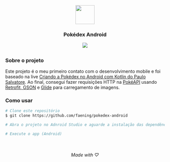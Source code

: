 <div align="center">
  <img width="60px" src="https://cdn.jsdelivr.net/gh/devicons/devicon/icons/android/android-plain.svg" />
  <h3> Pokédex Android </h3>
  
  <img src="https://img.shields.io/github/license/faening/pokedex-android?color=%23A4C439&style=flat-square">
</div>

##

### Sobre o projeto

Este projeto é o meu primeiro contato com o desenvolvimento mobile e foi baseado na live <a href="https://www.youtube.com/watch?v=RVfEqMWi7x8">Criando a Pokédex no Android com Kotlin do Paulo Salvatore</a>. Ao final, consegui fazer requisições HTTP na <a href="https://pokeapi.co/">PokéAPI</a> usando <a href="https://square.github.io/retrofit/">Retrofit, GSON</a> e <a href="https://github.com/bumptech/glide">Glide</a> para carregamento de imagens.

### Como usar
```bash
# Clone este repositório
$ git clone https://github.com/faening/pokedex-android

# Abra o projeto no Adnroid Studio e aguarde a instalação das dependências

# Execute o app (Android)
```

<br>

<div align="center">
  
  ###### Made with ♡
  
<div>
